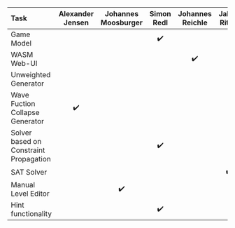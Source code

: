 | Task                                   | Alexander Jensen   | Johannes Moosburger | Simon Redl         | Johannes Reichle   | Jakob Ritter       |
|:---------------------------------------|:------------------:|:-------------------:|:------------------:|:------------------:|:------------------:|
| Game Model                             |                    |                     | :heavy_check_mark: |                    |                    |
| WASM Web-UI                            |                    |                     |                    | :heavy_check_mark: |                    |
| Unweighted Generator                   |                    |                     |                    |                    |                    |
| Wave Fuction Collapse Generator        | :heavy_check_mark: |                     |                    |                    |                    |
| Solver based on Constraint Propagation |                    |                     | :heavy_check_mark: |                    |                    |
| SAT Solver                             |                    |                     |                    |                    | :heavy_check_mark: |
| Manual Level Editor                    |                    | :heavy_check_mark:  |                    |                    |                    |
| Hint functionality                     |                    |                     | :heavy_check_mark: |                    |                    |

